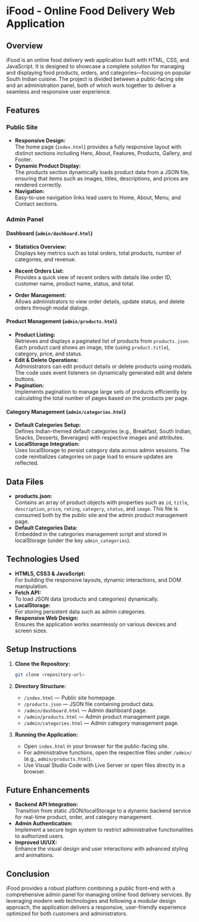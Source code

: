 # iFood - Online Food Delivery Web Application

## Overview

iFood is an online food delivery web application built with HTML, CSS, and JavaScript. It is designed to showcase a complete solution for managing and displaying food products, orders, and categories—focusing on popular South Indian cuisine. The project is divided between a public-facing site and an administration panel, both of which work together to deliver a seamless and responsive user experience.

## Features

### Public Site

- **Responsive Design:**  
  The home page (`index.html`) provides a fully responsive layout with distinct sections including Hero, About, Features, Products, Gallery, and Footer.
- **Dynamic Product Display:**  
  The products section dynamically loads product data from a JSON file, ensuring that items such as images, titles, descriptions, and prices are rendered correctly.
- **Navigation:**  
  Easy-to-use navigation links lead users to Home, About, Menu, and Contact sections.

### Admin Panel

#### Dashboard (`admin/dashboard.html`)

- **Statistics Overview:**  
  Displays key metrics such as total orders, total products, number of categories, and revenue.
- **Recent Orders List:**  
  Provides a quick view of recent orders with details like order ID, customer name, product name, status, and total.

- **Order Management:**  
  Allows administrators to view order details, update status, and delete orders through modal dialogs.

#### Product Management (`admin/products.html`)

- **Product Listing:**  
  Retrieves and displays a paginated list of products from `products.json`. Each product card shows an image, title (using `product.title`), category, price, and status.
- **Edit & Delete Operations:**  
  Administrators can edit product details or delete products using modals. The code uses event listeners on dynamically generated edit and delete buttons.
- **Pagination:**  
  Implements pagination to manage large sets of products efficiently by calculating the total number of pages based on the products per page.

#### Category Management (`admin/categories.html`)

- **Default Categories Setup:**  
  Defines Indian-themed default categories (e.g., Breakfast, South Indian, Snacks, Desserts, Beverages) with respective images and attributes.
- **LocalStorage Integration:**  
  Uses localStorage to persist category data across admin sessions. The code reinitializes categories on page load to ensure updates are reflected.

## Data Files

- **products.json:**  
  Contains an array of product objects with properties such as `id`, `title`, `description`, `price`, `rating`, `category`, `status`, and `image`. This file is consumed both by the public site and the admin product management page.
- **Default Categories Data:**  
  Embedded in the categories management script and stored in localStorage (under the key `admin_categories`).

## Technologies Used

- **HTML5, CSS3 & JavaScript:**  
  For building the responsive layouts, dynamic interactions, and DOM manipulation.
- **Fetch API:**  
  To load JSON data (products and categories) dynamically.
- **LocalStorage:**  
  For storing persistent data such as admin categories.
- **Responsive Web Design:**  
  Ensures the application works seamlessly on various devices and screen sizes.

## Setup Instructions

1. **Clone the Repository:**
   ```sh
   git clone <repository-url>
   ```
2. **Directory Structure:**

   - `/index.html` — Public site homepage.
   - `/products.json` — JSON file containing product data.
   - `/admin/dashboard.html` — Admin dashboard page.
   - `/admin/products.html` — Admin product management page.
   - `/admin/categories.html` — Admin category management page.

3. **Running the Application:**
   - Open `index.html` in your browser for the public-facing site.
   - For administrative functions, open the respective files under `/admin/` (e.g., `admin/products.html`).
   - Use Visual Studio Code with Live Server or open files directly in a browser.

## Future Enhancements

- **Backend API Integration:**  
  Transition from static JSON/localStorage to a dynamic backend service for real-time product, order, and category management.
- **Admin Authentication:**  
  Implement a secure login system to restrict administrative functionalities to authorized users.
- **Improved UI/UX:**  
  Enhance the visual design and user interactions with advanced styling and animations.

## Conclusion

iFood provides a robust platform combining a public front-end with a comprehensive admin panel for managing online food delivery services. By leveraging modern web technologies and following a modular design approach, the application delivers a responsive, user-friendly experience optimized for both customers and administrators.
